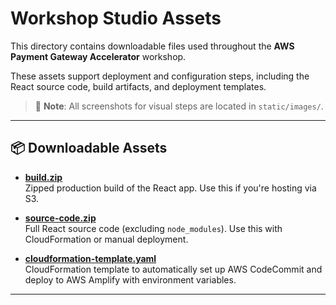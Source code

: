 # Workshop Studio Assets

This directory contains downloadable files used throughout the **AWS Payment Gateway Accelerator** workshop.

These assets support deployment and configuration steps, including the React source code, build artifacts, and deployment templates.

> 📸 **Note**: All screenshots for visual steps are located in `static/images/`.

---

## 📦 Downloadable Assets

- **[build.zip](../assets/build.zip)**  
  Zipped production build of the React app. Use this if you're hosting via S3.

- **[source-code.zip](../assets/source-code.zip)**  
  Full React source code (excluding `node_modules`). Use this with CloudFormation or manual deployment.

- **[cloudformation-template.yaml](../assets/cloudformation-template.yaml)**  
  CloudFormation template to automatically set up AWS CodeCommit and deploy to AWS Amplify with environment variables.

---
